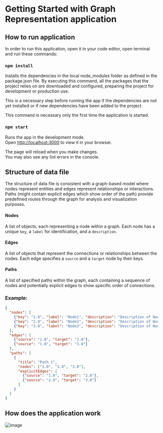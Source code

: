 # Getting Started with Graph Representation application

## How to run application

In order to run this application, open it in your code editor, open terminal and run these commands:

### `npm install`

Installs the dependencies in the local node_modules folder as defined in the package.json file. By executing this command, all the packages that the project relies on are downloaded and configured, preparing the project for development or production use.

This is a necessary step before running the app if the dependencies are not yet installed or if new dependencies have been added to the project.

This command is necessary only the first time the application is started.

### `npm start`

Runs the app in the development mode.\
Open [http://localhost:3000](http://localhost:3000) to view it in your browser.

The page will reload when you make changes.\
You may also see any lint errors in the console.

## Structure of data file 

The structure of data file is consistent with a graph-based model where nodes represent entities and edges represent relationships or interactions. Paths (might contain explicit edges which show order of the path) provide predefined routes through the graph for analysis and visualization purposes.

#### Nodes

A list of objects, each representing a node within a graph. Each node has a unique `key`, a `label` for identification, and a `description`.

#### Edges 

A list of objects that represent the connections or relationships between the nodes. Each edge specifies a `source` and a `target` node by their keys.

#### Paths 

A list of specified paths within the graph, each containing a sequence of nodes and potentially explicit edges to show specific order of connections.

### Example:

```json
{
  "nodes": [
    {"key": "1.0", "label": "Node1", "description": "Description of Node 1"},
    {"key": "2.0", "label": "Node2", "description": "Description of Node 2"},
    {"key": "3.0", "label": "Node3", "description": "Description of Node 3"}
  ],
  "edges": [
    {"source": "1.0", "target": "2.0"},
    {"source": "1.0", "target": "3.0"}
  ],
  "paths": [
    {
      "title": "Path 1",
      "nodes": ["1.0", "2.0", "3.0"],
      "explicitEdges": [
        {"source": "1.0", "target": "2.0"},
        {"source": "2.0", "target": "3.0"}
      ]
    }
  ]
}
```

## How does the application work

![image](https://github.com/ariis11/Graph-Representation/assets/47053735/813e7f68-7dc2-41a8-b089-e014eae81e9a)






